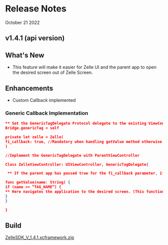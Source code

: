 # Release Notes

October 21 2022

## v1.4.1 (api version)

## What's New

- This feature will make it easier for Zelle UI and the parent app to open the desired screen out of Zelle Screen.

## Enhancements

- Custom Callback implemented

### Generic Callback Implementation

```json
** Set the GenericTagDelegate Protocol delegate to the existing ViewController **
Bridge.genericTag = self

private let zelle = Zelle(
fi_callback: true, //Mandatory when handling getValue method otherwise optional
)

//Implement the GenericTagDelegate with ParentViewController 

Class ZelleViewController: UIViewController, GenericTagDelegate{

 ** If the parent app has passed true for the fi_callback parameter, if the user clicks on a web link such as the "Privacy Policy" link on the Zelle UI, then the getValue method will be triggered and pass "privacy policy" as the value for the name parameter. The parent app handles this callback on their side ** 

func getValue(name: String) {
if (name == “TAG_NAME”) {
** Here navigates the application to the desired screen. (This function will help to communicate with the Zelle UI and parent app) **
}
}

} 
```

## Build

[ZelleSDK_V_1.4.1.xcframework.zip](https://github.com/Fiserv/zelle-turnkey-solutions/files/11609738/ZelleSDK_V_1.4.1.xcframework.zip)


